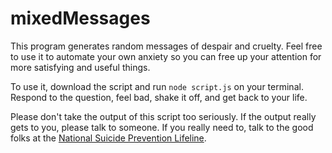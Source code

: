 # mixedMessages

This program generates random messages of despair and cruelty. Feel free to use it to automate your own anxiety so you can free up your attention for more satisfying and useful things.

To use it, download the script and run `node script.js` on your terminal. Respond to the question, feel bad, shake it off, and get back to your life.

Please don't take the output of this script too seriously. If the output really gets to you, please talk to someone. If you really need to, talk to the good folks at the [National Suicide Prevention Lifeline](https://suicidepreventionlifeline.org/).
